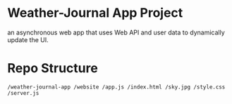 # Weather-Journal App Project
an asynchronous web app that uses Web API and user data to dynamically update the UI.
# Repo Structure
` /weather-journal-app
    /website
      /app.js
      /index.html
      /sky.jpg
      /style.css
    /server.js `
